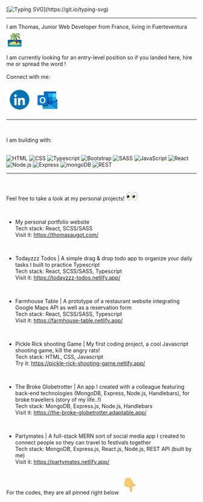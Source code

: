 [![Typing SVG](https://readme-typing-svg.herokuapp.com?font=Orbitron&size=40&pause=300&center=false&vCenter=true&width=800&height=80&lines=Hi+there!+;Welcome+to+my+GitHub+profile!)](https://git.io/typing-svg)

-----

I am Thomas, Junior Web Developer from France, living in Fuerteventura <img src="./island-palm-tree.gif" width="40" />
	<br>
	<br>
I am currently looking for an entry-level position so if you landed here, hire me or spread the word !
	<br>
	<br>
	Connect with me:	
	<br>
	<a href="https://www.linkedin.com/in/thomas-augot" target="_blank"><img src="./372102050_LINKEDIN_ICON_TRANSPARENT_1080.gif" width="70" /></a>
		<a href="mailto:thomas.augot@hotmail.fr"><img src="./outlooklogo.gif" width="70" /></a>

</p>

---

<br>

I am building with:

<br>

<div>
	<img height="50" src="https://user-images.githubusercontent.com/25181517/192158954-f88b5814-d510-4564-b285-dff7d6400dad.png" alt="HTML" title="HTML" />
	<img height="50" src="https://user-images.githubusercontent.com/25181517/183898674-75a4a1b1-f960-4ea9-abcb-637170a00a75.png" alt="CSS" title="CSS" />
	<img height="50" src="https://cdn.icon-icons.com/icons2/2415/PNG/512/typescript_original_logo_icon_146317.png" alt="Typescript" title="Typescript" />
	<img height="50" src="https://user-images.githubusercontent.com/25181517/183898054-b3d693d4-dafb-4808-a509-bab54cf5de34.png" alt="Bootstrap" title="Bootstrap" />
	<img height="50" src="https://camo.githubusercontent.com/c38bf4a44750bd9b576a2259a5074dd277d63f0a412b5b1f31f54e516711ef5b/687474703a2f2f736173732d6c616e672e636f6d2f6173736574732f696d672f7374796c6567756964652f7365616c2d636f6c6f722d61656630333534632e706e67" alt="SASS" title="SASS" />
	<img height="50" src="https://user-images.githubusercontent.com/25181517/117447155-6a868a00-af3d-11eb-9cfe-245df15c9f3f.png" alt="JavaScript" title="JavaScript" />
	<img height="50" src="https://user-images.githubusercontent.com/25181517/183897015-94a058a6-b86e-4e42-a37f-bf92061753e5.png" alt="React" title="React" />
	<img height="50" src="https://user-images.githubusercontent.com/25181517/183568594-85e280a7-0d7e-4d1a-9028-c8c2209e073c.png" alt="Node.js" title="Node.js" />
	<img height="50" src="https://user-images.githubusercontent.com/25181517/183859966-a3462d8d-1bc7-4880-b353-e2cbed900ed6.png" alt="Express" title="Express" />
	<img height="50" src="https://user-images.githubusercontent.com/25181517/182884177-d48a8579-2cd0-447a-b9a6-ffc7cb02560e.png" alt="mongoDB" title="mongoDB" />
	<img height="50" src="https://user-images.githubusercontent.com/25181517/192107858-fe19f043-c502-4009-8c47-476fc89718ad.png" alt="REST" title="REST" />
</div>

---

<br>

Feel free to take a look at my personal projects! <img src="./eyes-emoji.gif" width="30" /> 

<br>

- My personal portfolio website
<br> Tech stack: React, SCSS/SASS
<br> Visit it: https://thomasaugot.com/

<br>

- Todayzzz Todos | A simple drag & drop todo app to organize your daily tasks I built to practice Typescript
<br> Tech stack: React, SCSS/SASS, Typescript
<br> Visit it: https://todayzzz-todos.netlify.app/ 

<br>

- Farmhouse Table | A prototype of a restaurant website integrating Google Maps API as well as a reservation form
<br> Tech stack: React, SCSS/SASS, Typescript
<br> Visit it: https://farmhouse-table.netlify.app/

<br>

- Pickle Rick shooting Game | My first coding project, a cool Javascript shooting game, kill the angry rats!
<br> Tech stack: HTML, CSS, Javascript
<br> Try it: https://pickle-rick-shooting-game.netlify.app/

<br>

- The Broke Globetrotter | An app I created with a colleague featuring back-end technologies (MongoDB, Express, Node.js, Handlebars), for broke travellers (story of my life..!)
<br> Tech stack: MongoDB, Express.js, Node.js, Handlebars
<br> Visit it: https://the-broke-globetrotter.adaptable.app/

<br>

- Partymates | A full-stack MERN sort of social media app I created to connect people so they can travel to festivals together 
<br> Tech stack: MongoDB, Express.js, React.js, Node.js, REST API (built by me) 
<br> Visit it: https://partymates.netlify.app/

<br>
For the codes, they are all pinned right below <img src="./backhand-index-pointing-down-joypixels.gif" width="40" />

